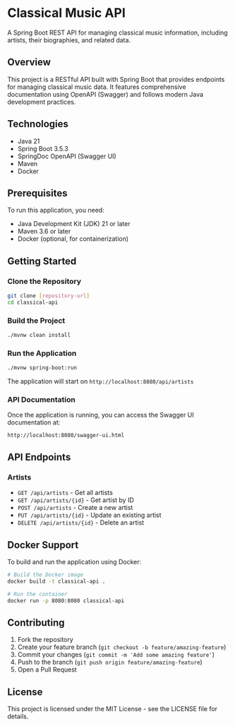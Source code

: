 # Classical Music API

A Spring Boot REST API for managing classical music information, including artists, their biographies, and related data.

## Overview

This project is a RESTful API built with Spring Boot that provides endpoints for managing classical music data. It features comprehensive documentation using OpenAPI (Swagger) and follows modern Java development practices.

## Technologies

- Java 21
- Spring Boot 3.5.3
- SpringDoc OpenAPI (Swagger UI)
- Maven
- Docker

## Prerequisites

To run this application, you need:

- Java Development Kit (JDK) 21 or later
- Maven 3.6 or later
- Docker (optional, for containerization)

## Getting Started

### Clone the Repository

```bash
git clone [repository-url]
cd classical-api
```

### Build the Project

```bash
./mvnw clean install
```

### Run the Application

```bash
./mvnw spring-boot:run
```

The application will start on `http://localhost:8080/api/artists`

### API Documentation

Once the application is running, you can access the Swagger UI documentation at:

```
http://localhost:8080/swagger-ui.html
```

## API Endpoints

### Artists

- `GET /api/artists` - Get all artists
- `GET /api/artists/{id}` - Get artist by ID
- `POST /api/artists` - Create a new artist
- `PUT /api/artists/{id}` - Update an existing artist
- `DELETE /api/artists/{id}` - Delete an artist

## Docker Support

To build and run the application using Docker:

```bash
# Build the Docker image
docker build -t classical-api .

# Run the container
docker run -p 8080:8080 classical-api
```

## Contributing

1. Fork the repository
2. Create your feature branch (`git checkout -b feature/amazing-feature`)
3. Commit your changes (`git commit -m 'Add some amazing feature'`)
4. Push to the branch (`git push origin feature/amazing-feature`)
5. Open a Pull Request

## License

This project is licensed under the MIT License - see the LICENSE file for details.
